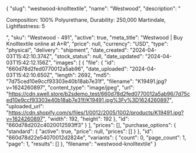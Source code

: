 {
  "slug": "westwood-knolltextile",
  "name": "Westwood",
  "description": "<p>Composition:  100% Polyurethane, Durability: 250,000 Martindale, Lightfastness: 5</p>",
  "sku": "Westwood - 491",
  "active": true,
  "meta_title": "Westwood | Buy Knolltextile online at A+R",
  "price": null,
  "currency": "USD",
  "type": "physical",
  "delivery": "shipment",
  "date_created": "2024-04-03T15:42:10.374Z",
  "stock_status": null,
  "date_updated": "2024-04-03T15:42:12.156Z",
  "images": [
    {
      "file": {
        "id": "660d78d2fed0770012a5ab96",
        "date_uploaded": "2024-04-03T15:42:10.650Z",
        "length": 2692,
        "md5": "7d75ced10e9ccf93303e40b18ab7e31f",
        "filename": "K19491.jpg?v=1624260897",
        "content_type": "image/jpeg",
        "url": "https://cdn.swell.store/b2sdemo_test/660d78d2fed0770012a5ab96/7d75ced10e9ccf93303e40b18ab7e31f/K19491.jpg%3Fv%3D1624260897",
        "uploaded_url": "https://cdn.shopify.com/s/files/1/0012/2005/1002/products/K19491.jpg?v=1624260897",
        "width": 192,
        "height": 192
      },
      "id": "660d78d202c4020012593ff3"
    }
  ],
  "prices": [],
  "purchase_options": {
    "standard": {
      "active": true,
      "price": null,
      "prices": []
    }
  },
  "id": "660d78d22e54070012d2824e",
  "variants": {
    "count": 0,
    "page_count": 1,
    "page": 1,
    "results": []
  },
  "filename": "westwood-knolltextile"
}